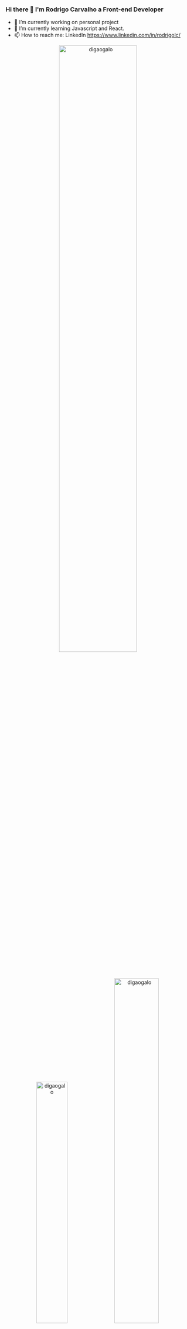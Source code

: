 ### Hi there 👋 I'm Rodrigo Carvalho a Front-end Developer 

- 🔭 I’m currently working on personal project
- 🌱 I’m currently learning Javascript and React.
- 📫 How to reach me: LinkedIn https://www.linkedin.com/in/rodrigolc/

<div align="center" width="100%">
  <img width="65%" src="https://streak-stats.demolab.com/?user=digaogalo&theme=dracula" alt="digaogalo" />
  <img width="41%"  src="https://github-readme-stats-git-masterrstaa-rickstaa.vercel.app/api/top-langs?username=digaogalo&show_icons=true&locale=en&layout=compact&theme=dracula" alt="digaogalo" />  
  <img width="49%" src="https://github-readme-stats-git-masterrstaa-rickstaa.vercel.app/api?username=digaogalo&show_icons=true&locale=en&theme=dracula" alt="digaogalo" />
</div>
  
### :hammer_and_wrench: Tech Stack
  
 <div style="display: inline_block"><br>
   <img  align="center" alt="digo-html" height="40" width="40" src="https://cdn.jsdelivr.net/gh/devicons/devicon/icons/html5/html5-original.svg" />
   <img  align="center" alt="digo-css" height="40" width="40" src="https://cdn.jsdelivr.net/gh/devicons/devicon/icons/css3/css3-original.svg" />
   <img  align="center" alt="digo-js" height="40" width="40" src="https://cdn.jsdelivr.net/gh/devicons/devicon/icons/javascript/javascript-original.svg" />
   <img  align="center" alt="digo-react" height="40" width="40" src="https://cdn.jsdelivr.net/gh/devicons/devicon/icons/react/react-original.svg" />
   <img  align="center" alt="digo-git" height="40" width="40" src="https://cdn.jsdelivr.net/gh/devicons/devicon/icons/git/git-original.svg" />
   <img  align="center" alt="digo-boot" height="40" width="40" src="https://cdn.jsdelivr.net/gh/devicons/devicon/icons/bootstrap/bootstrap-original.svg" />
 </div>
 
